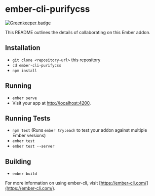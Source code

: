 # ember-cli-purifycss

[![Greenkeeper badge](https://badges.greenkeeper.io/shipshapecode/ember-cli-purifycss.svg)](https://greenkeeper.io/)

This README outlines the details of collaborating on this Ember addon.

## Installation

* `git clone <repository-url>` this repository
* `cd ember-cli-purifycss`
* `npm install`

## Running

* `ember serve`
* Visit your app at [http://localhost:4200](http://localhost:4200).

## Running Tests

* `npm test` (Runs `ember try:each` to test your addon against multiple Ember versions)
* `ember test`
* `ember test --server`

## Building

* `ember build`

For more information on using ember-cli, visit [https://ember-cli.com/](https://ember-cli.com/).
